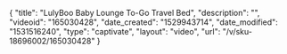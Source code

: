 {
    "title": "LulyBoo Baby Lounge To-Go Travel Bed",
    "description": "",
    "videoid": "165030428",
    "date_created": "1529943714",
    "date_modified": "1531516240",
    "type": "captivate",
    "layout": "video",
    "url": "\/v\/sku-18696002\/165030428"
}